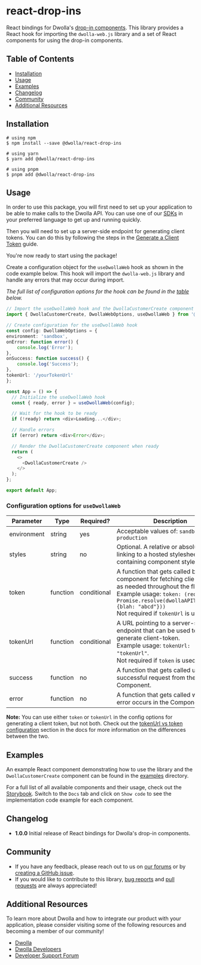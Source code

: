 # react-drop-ins 

React bindings for Dwolla's [drop-in components](https://developers.dwolla.com/concepts/drop-in-components). This library provides a React hook for importing the `dwolla-web.js` library and a set of React components for using the drop-in components.

## Table of Contents

* [Installation](#installation)
* [Usage](#usage)
* [Examples](#examples)
* [Changelog](#changelog)
* [Community](#community)
* [Additional Resources](#additional-resources)

## Installation

```shell
# using npm
$ npm install --save @dwolla/react-drop-ins

# using yarn
$ yarn add @dwolla/react-drop-ins

# using pnpm
$ pnpm add @dwolla/react-drop-ins
```

## Usage

In order to use this package, you will first need to set up your application to be able to make calls to the Dwolla API. You can use one of our [SDKs](https://developers.dwolla.com/sdks-tools) in your preferred language to get up and running quickly. 

Then you will need to set up a server-side endpoint for generating client tokens. You can do this by following the steps in the [Generate a Client Token](https://developers.dwolla.com/guides/drop-ins/generate-client-token) guide.

You're now ready to start using the package! 

Create a configuration object for the `useDwollaWeb` hook as shown in the code example below. This hook will import the `dwolla-web.js` library and handle any errors that may occur during import. 

_The full list of configuration options for the hook can be found in the [table](#configuration-options-for-usedwollaweb) below._


```typescript
// Import the useDwollaWeb hook and the DwollaCustomerCreate component
import { DwollaCustomerCreate, DwollaWebOptions, useDwollaWeb } from '@dwolla/react-drop-ins';

// Create configuration for the useDwollaWeb hook
const config: DwollaWebOptions = {
environment: 'sandbox',
onError: function error() {
    console.log('Error');
},
onSuccess: function success() {
    console.log('Success');
},
tokenUrl: '/yourTokenUrl'
};

const App = () => {
  // Initialize the useDwollaWeb hook
  const { ready, error } = useDwollaWeb(config);

  // Wait for the hook to be ready
  if (!ready) return <div>Loading...</div>;

  // Handle errors
  if (error) return <div>Error</div>;

  // Render the DwollaCustomerCreate component when ready
  return (
    <>
      <DwollaCustomerCreate />
    </>
  );
};

export default App;
```

### Configuration options for `useDwollaWeb`

| Parameter   | Type     | Required? | Description                                                                                                                                                                                         |
| ----------- | -------- | ---------- | --------------------------------------------------------------------------------------------------------------------------------------------------------------------------------------------------- |
| environment | string   | yes | Acceptable values of: `sandbox` or `production`                                                                                                                                                     |
| styles      | string   | no | Optional. A relative or absolute URL linking to a hosted stylesheet containing component styles.                                                                                                    |
| token       | function | conditional | A function that gets called by the component for fetching client-tokens as needed throughout the flow. <br /> Example usage: `token: (req) => Promise.resolve(dwollaAPIToken(req, {blah: "abcd"}))` <br /> Not required if `tokenUrl` is used. |
| tokenUrl    | function | conditional | A URL pointing to a server-side endpoint that can be used to generate client-token. <br /> Example usage: `tokenUrl: "tokenUrl"`. <br /> Not required if `token` is used.                                                                   |
| success     | function | no |  A function that gets called upon a successful request from the Component.                                                                                                                           |
| error       | function | no |  A function that gets called when an error occurs in the Component.                                                                                                                                  |

**Note:** You can use either `token` or `tokenUrl` in the config options for generating a client token, but not both. Check out the [tokenUrl vs token configuration](https://developers.dwolla.com/guides/drop-ins/generate-client-token#token-url-vs-token-configuration) section in the docs for more information on the differences between the two.

## Examples

An example React component demonstrating how to use the library and the `DwollaCustomerCreate` component can be found in the [examples](https://github.com/Dwolla/react-drop-ins/tree/main/src/examples) directory.

For a full list of all available components and their usage, check out the [Storybook](https://dwolla.github.io/react-drop-ins/). Switch to the `Docs` tab and click on `Show code` to see the implementation code example for each component.

## Changelog

- **1.0.0** Initial release of React bindings for Dwolla's drop-in components.

## Community
* If you have any feedback, please reach out to us on [our forums](https://discuss.dwolla.com/) or by [creating a GitHub issue](https://github.com/Dwolla/react-drop-ins/issues).
* If you would like to contribute to this library, [bug reports](https://github.com/Dwolla/react-drop-ins/issues) and [pull requests](https://github.com/Dwolla/react-drop-ins/pulls) are always appreciated!

## Additional Resources

To learn more about Dwolla and how to integrate our product with your application, please consider visiting some of the following resources and becoming a member of our community!

* [Dwolla](https://www.dwolla.com/)
* [Dwolla Developers](https://developers.dwolla.com/)
* [Developer Support Forum](https://discuss.dwolla.com/)